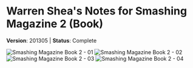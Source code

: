 # Warren Shea's Notes for Smashing Magazine 2 (Book)
**Version**: 201305 | **Status**: Complete

![Smashing Magazine Book 2 - 01](https://raw.githubusercontent.com/warrenshea/warrenshea.github.io-dev/blob/master/_dev/images/smashing-book-2-1.jpg)
![Smashing Magazine Book 2 - 02](https://raw.githubusercontent.com/warrenshea/warrenshea.github.io-dev/blob/master/_dev/images/smashing-book-2-2.jpg)
![Smashing Magazine Book 2 - 03](https://raw.githubusercontent.com/warrenshea/warrenshea.github.io-dev/blob/master/_dev/images/smashing-book-2-3.jpg)
![Smashing Magazine Book 2 - 04](https://raw.githubusercontent.com/warrenshea/warrenshea.github.io-dev/blob/master/_dev/images/smashing-book-2-4.jpg)
